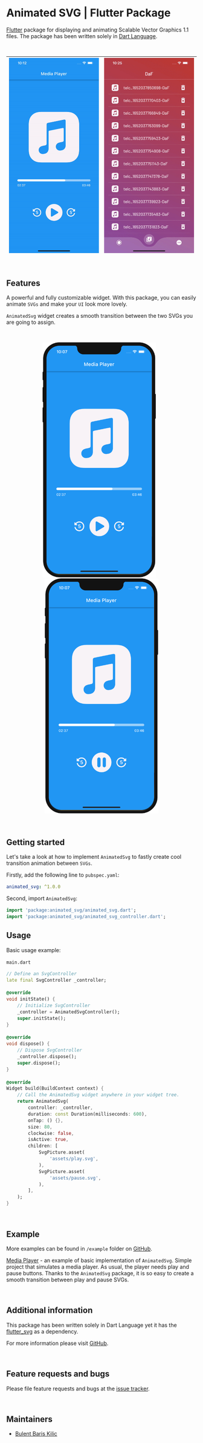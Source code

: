 # Animated SVG | Flutter Package

[Flutter](https://flutter.dev/) package for displaying and animating Scalable Vector Graphics 1.1 files. The package has been written solely in [Dart Language](https://dart.dev/).

&nbsp;

| ![animated_svg_gif_1](https://github.com/BBarisKilic/Animated-SVG/blob/master/screenshot/animated_svg_gif_1.gif?raw=true) | ![animated_svg_gif_2](https://github.com/BBarisKilic/Animated-SVG/blob/master/screenshot/animated_svg_gif_2.gif?raw=true)    
| -------------------------------------------------------- | -------------------------------------------------------- |

&nbsp;

## Features

A powerful and fully customizable widget. With this package, you can easily animate `SVGs` and make your `UI` look more lovely.

`AnimatedSvg` widget creates a smooth transition between the two SVGs you are going to assign.

&nbsp;

<p align="center"><img src="https://github.com/BBarisKilic/Animated-SVG/blob/master/screenshot/animated_svg_1.png?raw=true" width="300">&nbsp; &nbsp;<img src="https://github.com/BBarisKilic/Animated-SVG/blob/master/screenshot/animated_svg_2.png?raw=true" width="300"></p>

&nbsp;

## Getting started

Let's take a look at how to implement `AnimatedSvg` to fastly create cool transition animation between `SVGs`.

Firstly, add the following line to `pubspec.yaml`:
```yaml
animated_svg: ^1.0.0
```

Second, import `AnimatedSvg`:
```dart
import 'package:animated_svg/animated_svg.dart';
import 'package:animated_svg/animated_svg_controller.dart';
```

## Usage

Basic usage example: 

`main.dart`
```dart
// Define an SvgController
late final SvgController _controller;

@override
void initState() {
    // Initialize SvgController
    _controller = AnimatedSvgController();
    super.initState();
}

@override
void dispose() {
    // Dispose SvgController
    _controller.dispose();
    super.dispose();
}

@override
Widget build(BuildContext context) {
    // Call the AnimatedSvg widget anywhere in your widget tree.
    return AnimatedSvg(
        controller: _controller,
        duration: const Duration(milliseconds: 600),
        onTap: () {},
        size: 80,
        clockwise: false,
        isActive: true,
        children: [
            SvgPicture.asset(
                'assets/play.svg',
            ),
            SvgPicture.asset(
                'assets/pause.svg',
            ),
        ],
    );
}
```

&nbsp;

## Example

More examples can be found in `/example` folder on [GitHub](https://github.com/BBarisKilic/Animated-SVG). 

[Media Player](https://github.com/BBarisKilic/Animated-SVG/tree/master/example/media_player) - an example of basic implementation of `AnimatedSvg`. Simple project that simulates a media player. As usual, the player needs play and pause buttons. Thanks to the `AnimatedSvg` package, it is so easy to create a smooth transition between play and pause SVGs.

&nbsp;

## Additional information

This package has been written solely in Dart Language yet it has the [flutter_svg](https://github.com/dnfield/flutter_svg) as a dependency.

For more information please visit [GitHub](https://github.com/BBarisKilic/Animated-SVG).

&nbsp;

## Feature requests and bugs

Please file feature requests and bugs at the [issue tracker](https://github.com/BBarisKilic/Animated-SVG/issues).

&nbsp;

## Maintainers

- [Bulent Baris Kilic](https://github.com/BBarisKilic)